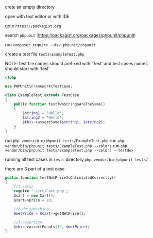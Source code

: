 crete an empty directory

open with text editor or with IDE

goto `https://packagist.org`

search `phpunit` (https://packagist.org/packages/phpunit/phpunit)

run `composer require --dev phpunit/phpunit`

create a test file `tests\ExampleTest.php`

NOTE: test file names should prefixed with 'Test' and test cases names should start with 'test'


```php
<?php

use PHPUnit\Framework\TestCase;

class ExampleTest extends TestCase
{
    public function testTwoStringsAreTheSame()
    {
        $string1 = 'Hello';
        $string2 = 'Hello';
        $this->assertSame($string1, $string2);
    }
}
```

run `php vendor/bin/phpunit tests/ExampleTest.php`
run `php vendor/bin/phpunit tests/ExampleTest.php --colors`
run `php vendor/bin/phpunit tests/ExampleTest.php --colors --testdox`

running all test cases in `tests` directory `php vendor/bin/phpunit tests/`

there are 3 part of a test case

```php
public function testNetPriceIsCalculatedCorrectly()
{
    //1.setup
    require './src/Cart.php';
    $cart = new Cart();
    $cart->price = 10;

    //2.do something
    $netPrice = $cart->getNetPrice();

    //3.assertion
    $this->assertEquals(12, $netPrice);
}
```